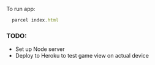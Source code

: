To run app:
```js
  parcel index.html
```

### TODO:
  - Set up Node server
  - Deploy to Heroku to test game view on actual device